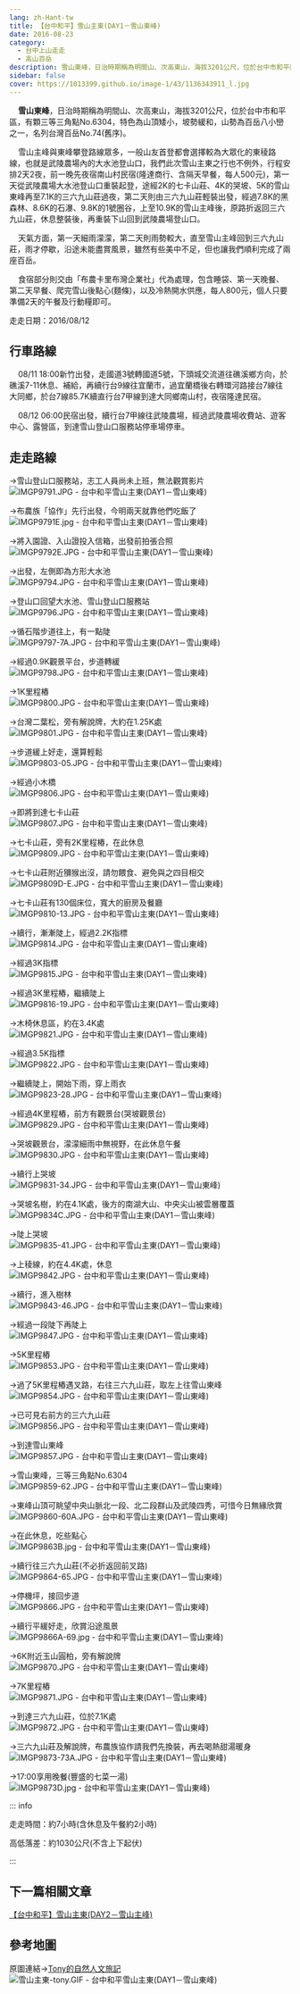 ```yaml
---
lang: zh-Hant-tw
title: 【台中和平】雪山主東(DAY1－雪山東峰)
date: 2016-08-23
category: 
  - 台中上山走走
  - 高山百岳
description: 雪山東峰，日治時期稱為明間山、次高東山，海拔3201公尺，位於台中市和平區，有顆三等三角點No.6304，特色為山頂矮小，坡勢緩和，山勢為百岳八小巒之一，名列台灣百岳No.74(舊序)。
sidebar: false
cover: https://1013399.github.io/image-1/43/1136343911_l.jpg
---
```


    **雪山東峰**，日治時期稱為明間山、次高東山，海拔3201公尺，位於台中市和平區，有顆三等三角點No.6304，特色為山頂矮小，坡勢緩和，山勢為百岳八小巒之一，名列台灣百岳No.74(舊序)。  

<!-- more -->

    雪山主峰與東峰攀登路線眾多，一般山友首登都會選擇較為大眾化的東稜路線，也就是武陵農場內的大水池登山口，我們此次雪山主東之行也不例外，行程安排2天2夜，前一晚先夜宿南山村民宿(隆達商行、含隔天早餐，每人500元)，第一天從武陵農場大水池登山口重裝起登，途經2K的七卡山莊、4K的哭坡、5K的雪山東峰再至7.1K的三六九山莊過夜，第二天則由三六九山莊輕裝出發，經過7.8K的黑森林、8.6K的石瀑、9.8K的1號圈谷，上至10.9K的雪山主峰後，原路折返回三六九山莊，休息整裝後，再重裝下山回到武陵農場登山口。  

    天氣方面，第一天細雨濛濛，第二天則雨勢較大，直至雪山主峰回到三六九山莊，雨才停歇，沿途未能盡賞風景，雖然有些美中不足，但也讓我們順利完成了兩座百岳。

    食宿部分則交由「布農卡里布灣企業社」代為處理，包含睡袋、第一天晚餐、第二天早餐、爬完雪山後點心(麵條)，以及冷熱開水供應，每人800元，個人只要準備2天的午餐及行動糧即可。

走走日期：2016/08/12


## 行車路線

    08/11 18:00新竹出發，走國道3號轉國道5號，下頭城交流道往礁溪鄉方向，於礁溪7-11休息、補給，再續行台9線往宜蘭市，過宜蘭橋後右轉環河路接台7線往大同鄉，於台7線85.7K續直行台7甲線到達大同鄉南山村，夜宿隆達民宿。 

    08/12 06:00民宿出發，續行台7甲線往武陵農場，經過武陵農場收費站、遊客中心、露營區，到達雪山登山口服務站停車場停車。


## 走走路線

→雪山登山口服務站，志工人員尚未上班，無法觀賞影片  
![IMGP9791.JPG - 台中和平雪山主東(DAY1－雪山東峰)](https://1013399.github.io/image-1/43/1136343801_l.jpg)

→布農族「協作」先行出發，今明兩天就靠他們吃飯了  
![IMGP9791E.jpg - 台中和平雪山主東(DAY1－雪山東峰)](https://1013399.github.io/image-1/43/1136343602_l.jpg)

→將入園證、入山證投入信箱，出發前拍張合照  
![IMGP9792E.JPG - 台中和平雪山主東(DAY1－雪山東峰)](https://1013399.github.io/image-1/43/1136342550_l.jpg)

→出發，左側即為方形大水池  
![IMGP9794.JPG - 台中和平雪山主東(DAY1－雪山東峰)](https://1013399.github.io/image-1/43/1136340946_l.jpg)

→登山口回望大水池、雪山登山口服務站  
![IMGP9796.JPG - 台中和平雪山主東(DAY1－雪山東峰)](https://1013399.github.io/image-1/43/1136343802_l.jpg)

→循石階步道往上，有一點陡  
![IMGP9797-7A.JPG - 台中和平雪山主東(DAY1－雪山東峰)](https://1013399.github.io/image-1/43/1136343605_l.jpg)

→經過0.9K觀景平台，步道轉緩  
![IMGP9798.JPG - 台中和平雪山主東(DAY1－雪山東峰)](https://1013399.github.io/image-1/43/1136342213_l.jpg)

→1K里程樁  
![IMGP9800.JPG - 台中和平雪山主東(DAY1－雪山東峰)](https://1013399.github.io/image-1/43/1136343005_l.jpg)

→台灣二葉松，旁有解說牌，大約在1.25K處  
![IMGP9801.JPG - 台中和平雪山主東(DAY1－雪山東峰)](https://1013399.github.io/image-1/43/1136339673_l.jpg)

→步道緩上好走，還算輕鬆  
![IMGP9803-05.JPG - 台中和平雪山主東(DAY1－雪山東峰)](https://1013399.github.io/image-1/43/1136341053_l.jpg)

→經過小木橋  
![IMGP9806.JPG - 台中和平雪山主東(DAY1－雪山東峰)](https://1013399.github.io/image-1/43/1136344002_l.jpg)

→即將到達七卡山莊  
![IMGP9807.JPG - 台中和平雪山主東(DAY1－雪山東峰)](https://1013399.github.io/image-1/43/1136340645_l.jpg)

→七卡山莊，旁有2K里程樁，在此休息  
![IMGP9809.JPG - 台中和平雪山主東(DAY1－雪山東峰)](https://1013399.github.io/image-1/43/1136339562_l.jpg)

→七卡山莊附近獼猴出沒，請勿餵食、避免與之四目相交  
![IMGP9809D-E.JPG - 台中和平雪山主東(DAY1－雪山東峰)](https://1013399.github.io/image-1/43/1136343407_l.jpg)

→七卡山莊有130個床位，寬大的廚房及餐廳  
![IMGP9810-13.JPG - 台中和平雪山主東(DAY1－雪山東峰)](https://1013399.github.io/image-1/43/1136344202_l.jpg)

→續行，漸漸陡上，經過2.2K指標  
![IMGP9814.JPG - 台中和平雪山主東(DAY1－雪山東峰)](https://1013399.github.io/image-1/43/1136344307_l.jpg)

→經過3K指標  
![IMGP9815.JPG - 台中和平雪山主東(DAY1－雪山東峰)](https://1013399.github.io/image-1/43/1136343215_l.jpg)

→經過3K里程樁，繼續陡上  
![IMGP9816-19.JPG - 台中和平雪山主東(DAY1－雪山東峰)](https://1013399.github.io/image-1/43/1136342048_l.jpg)

→木椅休息區，約在3.4K處  
![IMGP9821.JPG - 台中和平雪山主東(DAY1－雪山東峰)](https://1013399.github.io/image-1/43/1136342831_l.jpg)

→經過3.5K指標  
![IMGP9822.JPG - 台中和平雪山主東(DAY1－雪山東峰)](https://1013399.github.io/image-1/43/1136342107_l.jpg)

→繼續陡上，開始下雨，穿上雨衣  
![IMGP9823-28.JPG - 台中和平雪山主東(DAY1－雪山東峰)](https://1013399.github.io/image-1/43/1136343217_l.jpg)

→經過4K里程樁，前方有觀景台(哭坡觀景台)  
![IMGP9829.JPG - 台中和平雪山主東(DAY1－雪山東峰)](https://1013399.github.io/image-1/43/1136340280_l.jpg)

→哭坡觀景台，濛濛細雨中無視野，在此休息午餐  
![IMGP9830.JPG - 台中和平雪山主東(DAY1－雪山東峰)](https://1013399.github.io/image-1/43/1136343013_l.jpg)

→續行上哭坡  
![IMGP9831-34.JPG - 台中和平雪山主東(DAY1－雪山東峰)](https://1013399.github.io/image-1/43/1136342059_l.jpg)

→哭坡名樹，約在4.1K處，後方的南湖大山、中央尖山被雲層覆蓋  
![IMGP9834C.JPG - 台中和平雪山主東(DAY1－雪山東峰)](https://1013399.github.io/image-1/43/1136343911_l.jpg)

→陡上哭坡  
![IMGP9835-41.JPG - 台中和平雪山主東(DAY1－雪山東峰)](https://1013399.github.io/image-1/43/1136343309_l.jpg)

→上稜線，約在4.4K處，休息  
![IMGP9842.JPG - 台中和平雪山主東(DAY1－雪山東峰)](https://1013399.github.io/image-1/43/1136344005_l.jpg)

→續行，進入樹林  
![IMGP9843-46.JPG - 台中和平雪山主東(DAY1－雪山東峰)](https://1013399.github.io/image-1/43/1136343412_l.jpg)

→經過一段陡下再陡上  
![IMGP9847.JPG - 台中和平雪山主東(DAY1－雪山東峰)](https://1013399.github.io/image-1/43/1136341746_l.jpg)

→5K里程樁  
![IMGP9853.JPG - 台中和平雪山主東(DAY1－雪山東峰)](https://1013399.github.io/image-1/43/1136343416_l.jpg)

→過了5K里程樁遇叉路，右往三六九山莊，取左上往雪山東峰  
![IMGP9854.JPG - 台中和平雪山主東(DAY1－雪山東峰)](https://1013399.github.io/image-1/43/1136341425_l.jpg)

→已可見右前方的三六九山莊  
![IMGP9856.JPG - 台中和平雪山主東(DAY1－雪山東峰)](https://1013399.github.io/image-1/43/1136342924_l.jpg)

→到達雪山東峰  
![IMGP9857.JPG - 台中和平雪山主東(DAY1－雪山東峰)](https://1013399.github.io/image-1/43/1136341430_l.jpg)

→雪山東峰，三等三角點No.6304  
![IMGP9859-62.JPG - 台中和平雪山主東(DAY1－雪山東峰)](https://1013399.github.io/image-1/43/1136341926_l.jpg)

→東峰山頂可眺望中央山脈北一段、北二段群山及武陵四秀，可惜今日無緣欣賞  
![IMGP9860-60A.JPG - 台中和平雪山主東(DAY1－雪山東峰)](https://1013399.github.io/image-1/43/1136344501_l.jpg)

→在此休息，吃些點心  
![IMGP9863B.jpg - 台中和平雪山主東(DAY1－雪山東峰)](https://1013399.github.io/image-1/43/1136343914_l.jpg)

→續行往三六九山莊(不必折返回前叉路)  
![IMGP9864-65.JPG - 台中和平雪山主東(DAY1－雪山東峰)](https://1013399.github.io/image-1/43/1136344601_l.jpg)

→停機坪，接回步道  
![IMGP9866.JPG - 台中和平雪山主東(DAY1－雪山東峰)](https://1013399.github.io/image-1/43/1136343812_l.jpg)

→續行平緩好走，欣賞沿途風景  
![IMGP9866A-69.jpg - 台中和平雪山主東(DAY1－雪山東峰)](https://1013399.github.io/image-1/43/1136342327_l.jpg)

→6K附近玉山圓柏，旁有解說牌  
![IMGP9870.JPG - 台中和平雪山主東(DAY1－雪山東峰)](https://1013399.github.io/image-1/43/1136344006_l.jpg)

→7K里程樁  
![IMGP9871.JPG - 台中和平雪山主東(DAY1－雪山東峰)](https://1013399.github.io/image-1/43/1136344404_l.jpg)

→到達三六九山莊，位於7.1K處  
![IMGP9872.JPG - 台中和平雪山主東(DAY1－雪山東峰)](https://1013399.github.io/image-1/43/1136343219_l.jpg)

→三六九山莊及解說牌，布農族協作請我們先換裝，再去喝熱甜湯暖身  
![IMGP9873-73A.JPG - 台中和平雪山主東(DAY1－雪山東峰)](https://1013399.github.io/image-1/43/1136343314_l.jpg)

→17:00享用晚餐(豐盛的七菜一湯)  
![IMGP9873D.jpg - 台中和平雪山主東(DAY1－雪山東峰)](https://1013399.github.io/image-1/43/1136343315_l.jpg)

::: info

走走時間：約7小時(含休息及午餐約2小時)

高低落差：約1030公尺(不含上下起伏)

:::

## 下一篇相關文章
[【台中和平】雪山主東(DAY2－雪山主峰)](/posts/post-42-2016-08-24.md)


## 參考地圖
原圖連結→[Tony的自然人文旅記](http://www.tonyhuang39.com/tony0425/tony0425.html)  
![雪山主東-tony.GIF - 台中和平雪山主東(DAY1－雪山東峰)](https://1013399.github.io/image-1/43/1136339364_l.jpg)